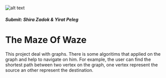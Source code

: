![alt text](https://images.app.goo.gl/ecT3AgFNuBjT4U9m8)

##### Submit: Shira Zadok & Yirat Peleg

# The Maze Of Waze
This project deal with graphs. There is some algoritims that applied on the graph and help to navigate on him.
For example, the user can find the shortest path between two vertex on the graph, one vertex represent the source an other represent the destination.


